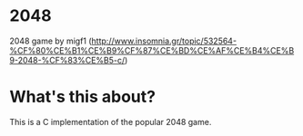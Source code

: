 2048
====

2048 game by migf1 (http://www.insomnia.gr/topic/532564-%CF%80%CE%B1%CE%B9%CF%87%CE%BD%CE%AF%CE%B4%CE%B9-2048-%CF%83%CE%B5-c/)

What's this about?
==================

This is a C implementation of the popular 2048 game.
